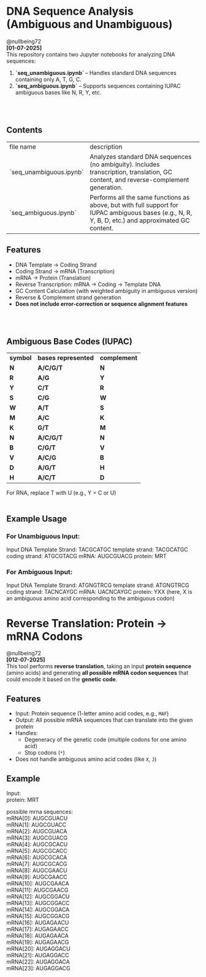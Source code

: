 # DNA Sequence Analysis (Ambiguous and Unambiguous)
@nullbeing72<br>
<b>[01-07-2025]</b><br>
This repository contains two Jupyter notebooks for analyzing DNA sequences:

<ol>
  <li> <b> `seq_unambiguous.ipynb` </b> – Handles standard DNA sequences containing only A, T, G, C. </li>
  <li> <b> `seq_ambiguous.ipynb`</b> – Supports sequences containing IUPAC ambiguous bases like N, R, Y, etc. </li>
</ol>

<br>
<br>

## Contents
<table>
  <tr>
    <td> file name </td>
    <td> description </td>
  </tr>
  <tr>
    <td> `seq_unambiguous.ipynb` </td>
    <td> Analyzes standard DNA sequences (no ambiguity). Includes transcription, translation, GC content, and reverse-complement generation. </td>
  </tr>
  <tr>
    <td> `seq_ambiguous.ipynb` </td>
    <td> Performs all the same functions as above, but with full support for IUPAC ambiguous bases (e.g., N, R, Y, B, D, etc.) and approximated GC content. </td>
  </tr>
</table>

## Features
- DNA Template → Coding Strand
- Coding Strand → mRNA (Transcription)
- mRNA → Protein (Translation)
- Reverse Transcription: mRNA → Coding → Template DNA
- GC Content Calculation (with weighted ambiguity in ambiguous version)
- Reverse & Complement strand generation
- <b>Does not include error-correction or sequence alignment features</b>

<br>
</br>

## Ambiguous Base Codes (IUPAC)
<table>
  <tr>
    <td><b> symbol </b></td>
    <td><b> bases represented </b></td>
    <td><b> complement </b></td>
  </tr>
  <tr>
    <td><b> N </b></td>
    <td><b> A/C/G/T </b></td>
    <td><b> N </b></td>
  </tr>  
  <tr>
    <td><b> R </b></td>
    <td><b> A/G </b></td>
    <td><b> Y </b></td>
  </tr>
  
  <tr>
    <td><b> Y </b></td>
    <td><b> C/T </b></td>
    <td><b> R </b></td>
  </tr>
  <tr>
    <td><b> S </b></td>
    <td><b> C/G </b></td>
    <td><b> W </b></td>
  </tr>
  <tr>
    <td><b> W </b></td>
    <td><b> A/T </b></td>
    <td><b> S </b></td>
  </tr>
  <tr>
    <td><b> M </b></td>
    <td><b> A/C </b></td>
    <td><b> K </b></td>
  </tr>
  <tr>
    <td><b> K </b></td>
    <td><b> G/T </b></td>
    <td><b> M </b></td>
  </tr>
  <tr>
    <td><b> N </b></td>
    <td><b> A/C/G/T </b></td>
    <td><b> N </b></td>
  </tr>
  <tr>
    <td><b> B </b></td>
    <td><b> C/G/T </b></td>
    <td><b> V </b></td>
  </tr>
    <tr>
    <td><b> V </b></td>
    <td><b> A/C/G </b></td>
    <td><b> B </b></td>
  </tr>
  <tr>
    <td><b> D </b></td>
    <td><b> A/G/T </b></td>
    <td><b> H </b></td>
  </tr>
  <tr>
    <td><b> H </b></td>
    <td><b> A/C/T </b></td>
    <td><b> D </b></td>
  </tr>
</table>
For RNA, replace T with U (e.g., Y = C or U)

<br>
<br>

## Example Usage

### For Unambiguous Input:
Input DNA Template Strand: TACGCATGC
template strand:  TACGCATGC
coding strand:  ATGCGTACG
mRNA:  AUGCGUACG
protein:  MRT

### For Ambiguous Input:
Input DNA Template Strand: ATGNGTRCG 
template strand:  ATGNGTRCG
coding strand:  TACNCAYGC
mRNA:  UACNCAYGC
protein:  YXX (here, X is an ambiguous amino acid corresponding to the ambiguous codon)



# Reverse Translation: Protein → mRNA Codons
@nullbeing72<br>
<b>[012-07-2025]</b><br>
This tool performs **reverse translation**, taking an input **protein sequence** (amino acids) and generating **all possible mRNA codon sequences** that could encode it based on the **genetic code**.

## Features

- Input: Protein sequence (1-letter amino acid codes, e.g., `MAF`)
- Output: All possible mRNA sequences that can translate into the given protein
- Handles:
  - Degeneracy of the genetic code (multiple codons for one amino acid)
  - Stop codons (`*`)
- Does not handle ambiguous amino acid codes (like `X`, `J`)

## Example
Input: <br>
protein:  MRT <br>

possible mrna sequences:<br>
mRNA[0]:  AUGCGUACU<br>
mRNA[1]:  AUGCGUACC<br>
mRNA[2]:  AUGCGUACA<br>
mRNA[3]:  AUGCGUACG<br>
mRNA[4]:  AUGCGCACU<br>
mRNA[5]:  AUGCGCACC<br>
mRNA[6]:  AUGCGCACA<br>
mRNA[7]:  AUGCGCACG<br>
mRNA[8]:  AUGCGAACU<br>
mRNA[9]:  AUGCGAACC<br>
mRNA[10]:  AUGCGAACA<br>
mRNA[11]:  AUGCGAACG<br>
mRNA[12]:  AUGCGGACU<br>
mRNA[13]:  AUGCGGACC<br>
mRNA[14]:  AUGCGGACA<br>
mRNA[15]:  AUGCGGACG<br>
mRNA[16]:  AUGAGAACU<br>
mRNA[17]:  AUGAGAACC<br>
mRNA[18]:  AUGAGAACA<br>
mRNA[19]:  AUGAGAACG<br>
mRNA[20]:  AUGAGGACU<br>
mRNA[21]:  AUGAGGACC<br>
mRNA[22]:  AUGAGGACA<br>
mRNA[23]:  AUGAGGACG<br>
